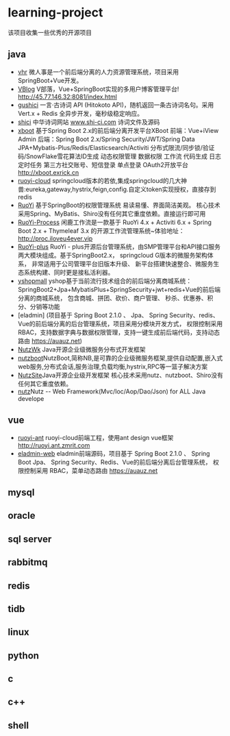 # learning-project
该项目收集一些优秀的开源项目

## java
* [vhr](https://github.com/lenve/vhr)  微人事是一个前后端分离的人力资源管理系统，项目采用SpringBoot+Vue开发。
* [VBlog](https://github.com/lenve/VBlog)  V部落，Vue+SpringBoot实现的多用户博客管理平台! http://45.77.146.32:8081/index.html
* [gushici](https://github.com/xenv/gushici)  一言·古诗词 API (Hitokoto API)，随机返回一条古诗词名句。采用 Vert.x + Redis 全异步开发，毫秒级稳定响应。
* [shici](https://github.com/michaelliao/shici)  中华诗词网站 www.shi-ci.com 诗词文件及源码
* [xboot](https://github.com/Exrick/xboot)  基于Spring Boot 2.x的前后端分离开发平台XBoot 前端：Vue+iView Admin 后端：Spring Boot 2.x/Spring Security/JWT/Spring Data JPA+Mybatis-Plus/Redis/Elasticsearch/Activiti 分布式限流/同步锁/验证码/SnowFlake雪花算法ID生成 动态权限管理 数据权限 工作流 代码生成 日志 定时任务 第三方社交账号、短信登录 单点登录 OAuth2开放平台 http://xboot.exrick.cn
* [ruoyi-cloud](https://github.com/zhangmrit/ruoyi-cloud)  springcloud版本的若依,集成springcloud的几大神兽:eureka,gateway,hystrix,feign,config.自定义token实现授权，直接存到redis 
* [RuoYi](https://gitee.com/y_project/RuoYi)  基于SpringBoot的权限管理系统 易读易懂、界面简洁美观。 核心技术采用Spring、MyBatis、Shiro没有任何其它重度依赖。直接运行即可用 
* [RuoYi-Process](https://gitee.com/calvinhwang123/RuoYi-Process) 闲鹿工作流是一款基于 RuoYi 4.x + Activiti 6.x + Spring Boot 2.x + Thymeleaf 3.x 的开源工作流管理系统~体验地址：http://proc.iloveu4ever.vip 
* [RuoYi-plus](https://gitee.com/aimeng2017/RuoYi-plus/tree/master)  RuoYi - plus开源后台管理系统，由SMP管理平台和API接口服务两大模块组成。基于SpringBoot2.x， springcloud G版本的微服务架构体系， 非常适用于公司管理平台旧版本升级、 新平台搭建快速整合、微服务生态系统构建、同时更是接私活利器。 
* [yshopmall](https://github.com/guchengwuyue/yshopmall) yshop基于当前流行技术组合的前后端分离商城系统： SpringBoot2+Jpa+MybatisPlus+SpringSecurity+jwt+redis+Vue的前后端分离的商城系统， 包含商城、拼团、砍价、商户管理、 秒杀、优惠券、积分、分销等功能
* [eladmin] (项目基于 Spring Boot 2.1.0 、 Jpa、 Spring Security、redis、Vue的前后端分离的后台管理系统，项目采用分模块开发方式， 权限控制采用 RBAC，支持数据字典与数据权限管理，支持一键生成前后端代码，支持动态路由 https://auauz.net)
* [NutzWk](https://github.com/Wizzercn/NutzWk) Java开源企业级微服务分布式开发框架
* [nutzboot](https://github.com/nutzam/nutzboot)NutzBoot,简称NB,是可靠的企业级微服务框架,提供自动配置,嵌入式web服务,分布式会话,服务治理,负载均衡,hystrix,RPC等一篮子解决方案 
* [NutzSite](https://gitee.com/TomYule/NutzSite)Java开源企业级开发框架 核心技术采用nutz、nutzboot、Shiro没有任何其它重度依赖。
* [nutz](https://github.com/nutzam/nutz)Nutz -- Web Framework(Mvc/Ioc/Aop/Dao/Json) for ALL Java develope
## vue 
* [ruoyi-ant](https://github.com/zhangmrit/ruoyi-ant)  ruoyi-cloud前端工程，使用ant design vue框架 http://ruoyi.ant.zmrit.com
* [eladmin-web](https://github.com/elunez/eladmin-web) eladmin前端源码，项目基于 Spring Boot 2.1.0 、 Spring Boot Jpa、 Spring Security、Redis、Vue的前后端分离后台管理系统， 权限控制采用 RBAC，菜单动态路由 https://auauz.net
## mysql
## oracle
## sql server
## rabbitmq
## redis
## tidb
## linux
## python
## c
## c++
## shell

